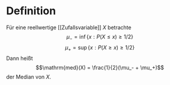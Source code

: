 # Definition
Für eine reellwertige [[Zufallsvariable]] $X$ betrachte
$$\mu_- = \inf\{x : P(X \leq x) \geq 1/2\}$$
$$\mu_+ = \sup\{x : P(X \geq x) \geq 1/2\}$$
Dann heißt 
$$\mathrm{med}(X) = \frac{1}{2}(\mu_- + \mu_+)$$
der Median von $X$.